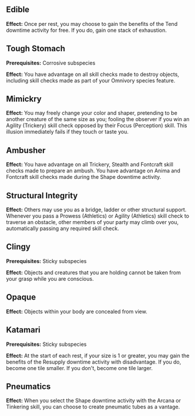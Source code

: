 ## Edible
**Effect:** Once per rest, you may choose to gain the benefits of the Tend downtime activity for free. If you do, gain one stack of exhaustion.

## Tough Stomach
**Prerequisites:** Corrosive subspecies

**Effect:** You have advantage on all skill checks made to destroy objects, including skill checks made as part of your Omnivory species feature.

## Mimickry
**Effect:** You may freely change your color and shaper, pretending to be another creature of the same size as you; fooling the observer if you win an Agility (Trickery) skill check opposed by their Focus (Perception) skill. This illusion immediately fails if they touch or taste you.

## Ambusher
**Effect:** You have advantage on all Trickery, Stealth and Fontcraft skill checks made to prepare an ambush. You have advantage on Anima and Fontcraft skill checks made during the Shape downtime activity.

## Structural Integrity
**Effect:** Others may use you as a bridge, ladder or other structural support. Whenever you pass a Prowess (Athletics) or Agility (Athletics) skill check to traverse an obstacle, other members of your party may climb over you, automatically passing any required skill check.

## Clingy
**Prerequisites:** Sticky subspecies

**Effect:** Objects and creatures that you are holding cannot be taken from your grasp while you are conscious.

## Opaque
**Effect:** Objects within your body are concealed from view.

## Katamari
**Prerequisites:** Sticky subspecies

**Effect:** At the start of each rest, if your size is 1 or greater, you may gain the benefits of the Resupply downtime activity with disadvantage. If you do, become one tile smaller. If you don't, become one tile larger.

## Pneumatics
**Effect:** When you select the Shape downtime activity with the Arcana or Tinkering skill, you can choose to create pneumatic tubes as a vantage.

